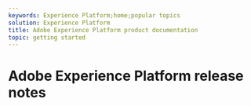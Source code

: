 ```yaml
---
keywords: Experience Platform;home;popular topics
solution: Experience Platform
title: Adobe Experience Platform product documentation
topic: getting started
---
```


# Adobe Experience Platform release notes